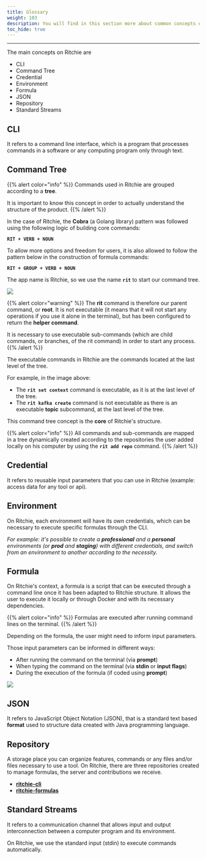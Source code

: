 ```yaml
---
title: Glossary
weight: 103
description: You will find in this section more about common concepts on development field.
toc_hide: true
---
```


---

The main concepts on Ritchie are

- CLI
- Command Tree
- Credential
- Environment
- Formula
- JSON
- Repository
- Standard Streams

## **CLI**

It refers to a command line interface, which is a program that processes commands in a software or any computing program only through text.

## **Command Tree**

{{% alert color="info" %}}
Commands used in Ritchie are grouped according to a **tree**.

It is important to know this concept in order to actually understand the structure of the product.
{{% /alert %}}

In the case of Ritchie, the **Cobra** \(a Golang library\) pattern was followed using the following logic of building core commands:

**`RIT + VERB + NOUN`**

To allow more options and freedom for users, it is also allowed to follow the pattern below in the construction of formula commands:

**`RIT + GROUP + VERB + NOUN`**

The app name is Ritchie, so we use the name **`rit`** to start our command tree.

![](/shared/arvore-rit.png)

{{% alert color="warning" %}}
The **rit** command is therefore our parent command, or **root**. It is not executable \(it means that it will not start any operations if you use it alone in the terminal\), but has been configured to return the **helper command**.

It is necessary to use executable sub-commands \(which are child commands, or branches, of the rit command\) in order to start any process.
{{% /alert %}}

The executable commands in Ritchie are the commands located at the last level of the tree.

For example, in the image above:

- The **`rit set context`** command is executable, as it is at the last level of the tree.
- The **`rit kafka create`** command is not executable as there is an executable **topic** subcommand, at the last level of the tree.

This command tree concept is the **core** of Ritchie's structure.

{{% alert color="info" %}}
All commands and sub-commands are mapped in a tree dynamically created according to the repositories the user added locally on his computer by using the **`rit add repo`** command.
{{% /alert %}}

## **Credential**

It refers to reusable input parameters that you can use in Ritchie \(example: access data for any tool or api\).

## **Environment**

On Ritchie, each environment will have its own credentials, which can be necessary to execute specific formulas through the CLI.

_For example: it's possible to create a **professional** and a **personal** environments \(or **prod** and **staging**\) with different credentials, and switch from an environment to another according to the necessity._

## **Formula**

On Ritchie's context, a formula is a script that can be executed through a command line once it has been adapted to Ritchie structure. It allows the user to execute it locally or through Docker and with its necessary dependencies.

{{% alert color="info" %}}
Formulas are executed after running command lines on the terminal.
{{% /alert %}}

Depending on the formula, the user might need to inform input parameters.

Those input parameters can be informed in different ways:

- After running the command on the terminal \(via **prompt**\)
- When typing the command on the terminal \(via **stdin** or **input flags**\)
- During the execution of the formula \(if coded using **prompt**\)

![](/shared/start-end-ritchie.jpg)

## **JSON**

It refers to JavaScript Object Notation \(JSON\), that is a standard text based **format** used to structure data created with Java programming language.

## **Repository**

A storage place you can organize features, commands or any files and/or files necessary to use a tool. On Ritchie, there are three repositories created to manage formulas, the server and contributions we receive.

- [**ritchie-cli**](https://github.com/ZupIT/ritchie-cli)
- [**ritchie-formulas**](https://github.com/ZupIT/ritchie-formulas)

## **Standard Streams**

It refers to a communication channel that allows input and output interconnection between a computer program and its environment.

On Ritchie, we use the standard input \(stdin\) to execute commands automatically.
